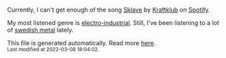 
  Currently, I can't get enough of the song <a href="https://open.spotify.com/track/6rGZI8zzTpBfcZjHQ6VIa0">Sklave</a> by <a href="https://open.spotify.com/artist/0MZ55DwuMQ1B2TXq9lcrE4">Kraftklub</a> on <a href="https://open.spotify.com/user/9qz2xtkur2fengfsdcq8dd907?si=kq2SVrUkSNe0z1NJjpt7kg">Spotify</a>.

  My most listened genre is <a href="https://duckduckgo.com/?q=electro-industrial music">electro-industrial</a>.
  Still, I've been listening to a lot of <a href="https://duckduckgo.com/?q=swedish metal music">swedish metal</a> lately.

  This file is generated automatically. Read more <a href="https://github.com/CodeF0x/CodeF0x/blob/master/IMPORTANT.md">here</a>.
  <br>
  <sub>Last modified at 2022-03-08 18:04:02.</sub>
  